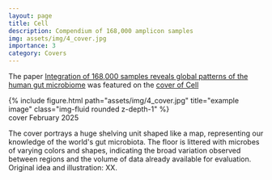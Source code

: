 ```yaml
---
layout: page
title: Cell
description: Compendium of 168,000 amplicon samples
img: assets/img/4_cover.jpg
importance: 3
category: Covers
---
```


The paper [Integration of 168,000 samples reveals global patterns of the human gut microbiome](https://www.cell.com/cell/fulltext/S0092-8674(24)01430-2?_returnURL=https%3A%2F%2Flinkinghub.elsevier.com%2Fretrieve%2Fpii%2FS0092867424014302%3Fshowall%3Dtrue) was featured on the [cover of Cell](https://www.cell.com/cell/issue?pii=S0092-8674(24)X0005-7)
<div class="row">
    <div class="col-sm mt-3 mt-md-0">
        {% include figure.html path="assets/img/4_cover.jpg" title="example image" class="img-fluid rounded z-depth-1" %}
    </div>
</div>
<div class="caption">
    cover February 2025
</div>

The cover portrays a huge shelving unit shaped like a map, representing our knowledge of the world's gut microbiota. The floor is littered with microbes of varying colors and shapes, indicating the broad variation observed between regions and the volume of data already available for evaluation. Original idea and illustration: XX.
